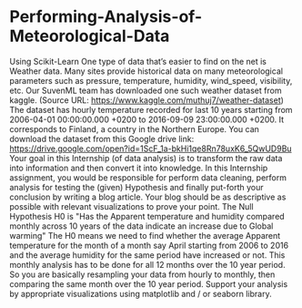 # Performing-Analysis-of-Meteorological-Data
Using Scikit-Learn  One type of data that’s easier to find on the net is Weather data. Many sites provide historical data on many meteorological parameters such as pressure, temperature, humidity, wind_speed, visibility, etc. Our SuvenML team has downloaded one such weather dataset from kaggle. (Source URL: https://www.kaggle.com/muthuj7/weather-dataset)  The dataset has hourly temperature recorded for last 10 years starting from 2006-04-01 00:00:00.000 +0200 to 2016-09-09 23:00:00.000 +0200. It corresponds to Finland, a country in the Northern Europe. You can download the dataset from this Google drive link: https://drive.google.com/open?id=1ScF_1a-bkHi1qe8Rn78uxK6_5QwUD9Bu  Your goal in this Internship (of data analysis) is to transform the raw data into information and then convert it into knowledge. In this Internship assignment, you would be responsible for perform data cleaning, perform analysis for testing the (given) Hypothesis and finally put-forth your conclusion by writing a blog article. Your blog should be as descriptive as possible with relevant visualizations to prove your point.  The Null Hypothesis H0 is "Has the Apparent temperature and humidity compared monthly across 10 years of the data indicate an increase due to Global warming"  The H0 means we need to find whether the average Apparent temperature for the month of a month say April starting from 2006 to 2016 and the average humidity for the same period have increased or not. This monthly analysis has to be done for all 12 months over the 10 year period. So you are basically resampling your data from hourly to monthly, then comparing the same month over the 10 year period. Support your analysis by appropriate visualizations using matplotlib and / or seaborn library.
